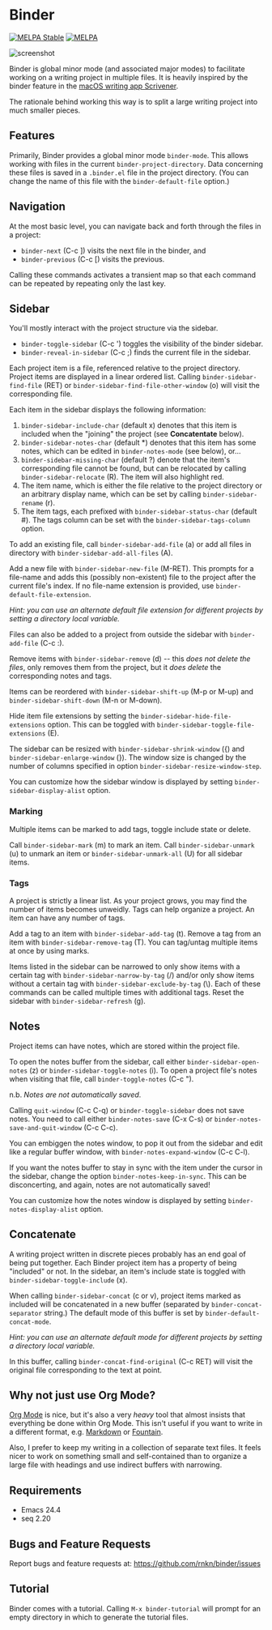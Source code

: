 # Binder #

[![MELPA Stable](https://stable.melpa.org/packages/binder-badge.svg)](https://stable.melpa.org/#/binder)
[![MELPA](https://melpa.org/packages/binder-badge.svg)](https://melpa.org/#/binder)

![screenshot](https://user-images.githubusercontent.com/1256849/87218460-464a3300-c396-11ea-9ce7-30f7a5bc4377.png)

Binder is global minor mode (and associated major modes) to facilitate
working on a writing project in multiple files. It is heavily inspired
by the binder feature in the [macOS writing app Scrivener][scriv].

The rationale behind working this way is to split a large writing
project into much smaller pieces.

[scriv]: https://www.literatureandlatte.com/scrivener/

## Features ##

Primarily, Binder provides a global minor mode `binder-mode`. This allows
working with files in the current `binder-project-directory`. Data
concerning these files is saved in a `.binder.el` file in the project
directory. (You can change the name of this file with the
`binder-default-file` option.)

## Navigation ##

At the most basic level, you can navigate back and forth through the
files in a project:

- `binder-next` (C-c ]) visits the next file in the binder, and
- `binder-previous` (C-c [) visits the previous.

Calling these commands activates a transient map so that each command
can be repeated by repeating only the last key.

## Sidebar ##

You'll mostly interact with the project structure via the sidebar.

- `binder-toggle-sidebar` (C-c ') toggles the visibility of the binder
  sidebar.
- `binder-reveal-in-sidebar` (C-c ;) finds the current file in the
  sidebar.

Each project item is a file, referenced relative to the project
directory. Project items are displayed in a linear ordered list. Calling
`binder-sidebar-find-file` (RET) or `binder-sidebar-find-file-other-window`
(o) will visit the corresponding file.

Each item in the sidebar displays the following information:

1. `binder-sidebar-include-char` (default x) denotes that this item is
   included when the "joining" the project (see **Concatentate** below).
2. `binder-sidebar-notes-char` (default *) denotes that this item has some
   notes, which can be edited in `binder-notes-mode` (see below), or...
3. `binder-sidebar-missing-char` (default ?) denote that the item's
   corresponding file cannot be found, but can be relocated by calling
   `binder-sidebar-relocate` (R). The item will also highlight red.
4. The item name, which is either the file relative to the project
   directory or an arbitrary display name, which can be set by calling
   `binder-sidebar-rename` (r).
5. The item tags, each prefixed with `binder-sidebar-status-char` (default
   #). The tags column can be set with the `binder-sidebar-tags-column`
   option.

To add an existing file, call `binder-sidebar-add-file` (a) or add all
files in directory with `binder-sidebar-add-all-files` (A).

Add a new file with `binder-sidebar-new-file` (M-RET). This prompts for a
file-name and adds this (possibly non-existent) file to the project
after the current file's index. If no file-name extension is provided,
use `binder-default-file-extension`.

*Hint: you can use an alternate default file extension for different
projects by setting a directory local variable.*

Files can also be added to a project from outside the sidebar with
`binder-add-file` (C-c :).

Remove items with `binder-sidebar-remove` (d) -- this *does not delete the
files*, only removes them from the project, but it *does delete* the
corresponding notes and tags.

Items can be reordered with `binder-sidebar-shift-up` (M-p or M-up) and
`binder-sidebar-shift-down` (M-n or M-down).

Hide item file extensions by setting the
`binder-sidebar-hide-file-extensions` option. This can be toggled with
`binder-sidebar-toggle-file-extensions` (E).

The sidebar can be resized with `binder-sidebar-shrink-window` ({) and
`binder-sidebar-enlarge-window` (}). The window size is changed by the
number of columns specified in option `binder-sidebar-resize-window-step`.

You can customize how the sidebar window is displayed by setting
`binder-sidebar-display-alist` option.

### Marking ###

Multiple items can be marked to add tags, toggle include state or
delete.

Call `binder-sidebar-mark` (m) to mark an item. Call `binder-sidebar-unmark`
(u) to unmark an item or `binder-sidebar-unmark-all` (U) for all sidebar
items.

### Tags ###

A project is strictly a linear list. As your project grows, you may find
the number of items becomes unweidly. Tags can help organize a project.
An item can have any number of tags.

Add a tag to an item with `binder-sidebar-add-tag` (t). Remove a tag from
an item with `binder-sidebar-remove-tag` (T). You can tag/untag multiple
items at once by using marks.

Items listed in the sidebar can be narrowed to only show items with a
certain tag with `binder-sidebar-narrow-by-tag` (/) and/or only show items
without a certain tag with `binder-sidebar-exclude-by-tag` (\\). Each of
these commands can be called multiple times with additional tags. Reset
the sidebar with `binder-sidebar-refresh` (g).

## Notes ##

Project items can have notes, which are stored within the project file.

To open the notes buffer from the sidebar, call either
`binder-sidebar-open-notes` (z) or `binder-sidebar-toggle-notes` (i). To
open a project file's notes when visiting that file, call
`binder-toggle-notes` (C-c ").

n.b. *Notes are not automatically saved*.

Calling `quit-window` (C-c C-q) or `binder-toggle-sidebar` does not save
notes. You need to call either `binder-notes-save` (C-x C-s) or
`binder-notes-save-and-quit-window` (C-c C-c).

You can embiggen the notes window, to pop it out from the sidebar and
edit like a regular buffer window, with `binder-notes-expand-window`
(C-c C-l).

If you want the notes buffer to stay in sync with the item under the
cursor in the sidebar, change the option `binder-notes-keep-in-sync`. This
can be disconcerting, and again, notes are not automatically saved!

You can customize how the notes window is displayed by setting
`binder-notes-display-alist` option.

## Concatenate ##

A writing project written in discrete pieces probably has an end goal of
being put together. Each Binder project item has a property of being
"included" or not. In the sidebar, an item's include state is toggled
with `binder-sidebar-toggle-include` (x).

When calling `binder-sidebar-concat` (c or v), project items marked as
included will be concatenated in a new buffer (separated by
`binder-concat-separator` string.) The default mode of this buffer is set
by `binder-default-concat-mode`.

*Hint: you can use an alternate default mode for different projects by
setting a directory local variable.*

In this buffer, calling `binder-concat-find-original` (C-c RET) will visit
the original file corresponding to the text at point.

## Why not just use Org Mode? ##

[Org Mode][] is nice, but it's also a very *heavy* tool that almost insists
that everything be done within Org Mode. This isn't useful if you want
to write in a different format, e.g. [Markdown][] or [Fountain][].

Also, I prefer to keep my writing in a collection of separate text
files. It feels nicer to work on something small and self-contained than
to organize a large file with headings and use indirect buffers with
narrowing.

[org mode]: https://orgmode.org
[markdown]: https://jblevins.org/projects/markdown-mode/
[fountain]: https://github.com/rnkn/fountain-mode

## Requirements ##

- Emacs 24.4
- seq 2.20

## Bugs and Feature Requests ##

Report bugs and feature requests at:
<https://github.com/rnkn/binder/issues>

## Tutorial ##

Binder comes with a tutorial. Calling `M-x binder-tutorial` will prompt
for an empty directory in which to generate the tutorial files.
